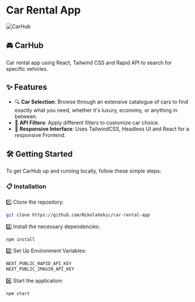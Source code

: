 # Car Rental App

![CarHub](https://github.com/NikolaVekic/car-rental-app/assets/55920607/1349f86f-2f0e-49a1-8f21-4198246f72e8)

## 🚘 CarHub

Car rental app using React, Tailwind CSS and Rapid API to search for specific vehicles.

## ✨ Features

- 🔍 **Car Selection**: Browse through an extensive catalogue of cars to find exactly what you need, whether it's luxury, economy, or anything in between.
- 📝 **API Filters**: Apply different filters to customize car choice.
- 🎨 **Responsive Interface**: Uses TailwindCSS, Headless UI and React for a responsive Frontend.

## 🛠 Getting Started

To get CarHub up and running locally, follow these simple steps:

### 📋 Installation

1️⃣ Clone the repository:

```bash
git clone https://github.com/NikolaVekic/car-rental-app
```

2️⃣ Install the necessary dependencies:

```bash
npm install
```

3️⃣ Set Up Environment Variables:

```bash
NEXT_PUBLIC_RAPID_API_KEY
NEXT_PUBLIC_IMAGIN_API_KEY
```

4️⃣ Start the application:

```bash
npm start
```


